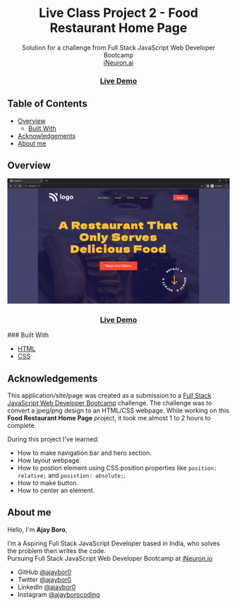 <h1 align="center">Live Class Project 2 - Food Restaurant Home Page</h1>

<div align="center">
   Solution for a challenge from Full Stack JavaScript Web Developer Bootcamp <br>
   <a href="https://ineuron.ai/course/Full-Stack-Javascript-Web-Developer" target="_blank">iNeuron.ai</a>
</div>

<div align="center">
  <h3>
    <a href="https://vocal-florentine-184d20.netlify.app/" target="_blank">
      Live Demo
    </a>
  </h3>
</div>

## Table of Contents

- [Overview](#overview)
  - [Built With](#built-with)
- [Acknowledgements](#acknowledgements)
- [About me](#contact)

## Overview

<img src="live-project-02.png" alt="Street Style Landing Page Desktop View">
<div align="center">
  <h3> 
    <a href="https://vocal-florentine-184d20.netlify.app/">
      Live Demo
    </a>
  </h3>
</div>
### Built With

- [HTML](https://www.w3schools.com/html/)
- [CSS](https://www.w3schools.com/css/)

## Acknowledgements

This application/site/page was created as a submission to a [Full Stack JavaScript Web Developer Bootcamp](https://ineuron.ai/course/Full-Stack-Javascript-Web-Developer) challenge. The challenge was to convert a jpeg/png design to an HTML/CSS webpage.
While working on this **Food Restaurant Home Page** project, it took me almost 1 to 2 hours to complete.

During this project I've learned:

- How to make navigation bar and hero section.
- How layout webpage.
- How to postion element using CSS position properties like `position: relative;` and `posistion: absolute;`.
- How to make button.
- How to center an element.

## About me

Hello, I'm **Ajay Boro**,

I’m a Aspiring Full Stack JavaScript Developer based in India, who solves the problem then writes the code. </br>
Pursuing Full Stack JavaScript Web Developer Bootcamp at <a href="https://ineuron.ai/course/Full-Stack-Javascript-Web-Developer">iNeuron.io</a>

- GitHub [@ajaybor0](https://github.com/ajaybor0)
- Twitter [@ajaybor0](https://twitter.com/ajaybor0)
- LinkedIn [@ajaybor0](https://www.linkedin.com/in/ajaybor0/)
- Instagram [@ajayborocoding](https://www.instagram.com/ajayborocoding/)
